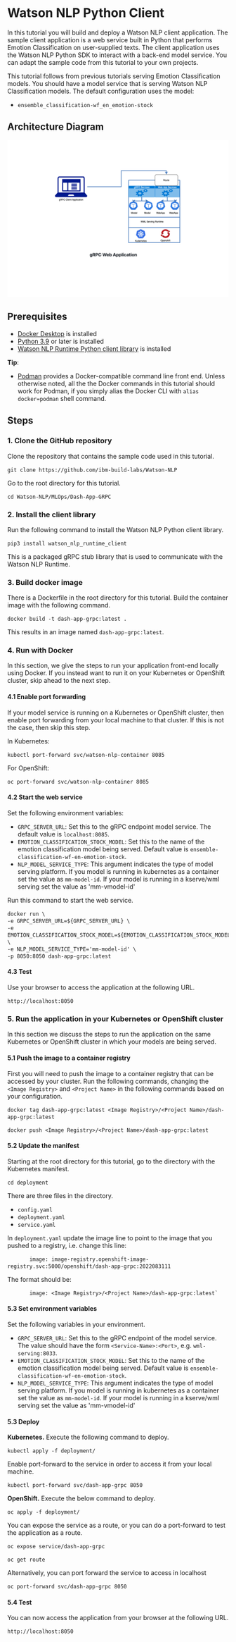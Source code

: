 # Watson NLP Python Client 
In this tutorial you will build and deploy a Watson NLP client application.  The sample client application is a web service built in Python that performs Emotion Classification on user-supplied texts.  The client application uses the Watson NLP Python SDK to interact with a back-end model service. You can adapt the sample code from this tutorial to your own projects.

This tutorial follows from previous tutorials serving Emotion Classification models. You should have a model service that is serving Watson NLP Classification models. The default configuration uses the model: 
- `ensemble_classification-wf_en_emotion-stock`

## Architecture Diagram

![Reference architecure](images/referenceArchitecturePythonClient.png)

## Prerequisites
- [Docker Desktop](https://docs.docker.com/get-docker/) is installed
- [Python 3.9](https://www.python.org/downloads/) or later is installed
- [Watson NLP Runtime Python client library](https://github.com/ibm-build-labs/Watson-NLP/blob/main/MLOps/access/README.md#python) is installed

**Tip**:
- [Podman](https://podman.io/getting-started/installation) provides a Docker-compatible command line front end. Unless otherwise noted, all the the Docker commands in this tutorial should work for Podman, if you simply alias the Docker CLI with `alias docker=podman` shell command.

## Steps
### 1. Clone the GitHub repository
Clone the repository that contains the sample code used in this tutorial. 
```
git clone https://github.com/ibm-build-labs/Watson-NLP
```
Go to the root directory for this tutorial.
```
cd Watson-NLP/MLOps/Dash-App-GRPC
```
### 2. Install the client library
Run the following command to install the Watson NLP Python client library.  
```
pip3 install watson_nlp_runtime_client 
```
This is a packaged gRPC stub library that is used to communicate with the Watson NLP Runtime. 

### 3. Build docker image
There is a Dockerfile in the root directory for this tutorial. Build the container image with the following command. 
```
docker build -t dash-app-grpc:latest . 
```
This results in an image named `dash-app-grpc:latest`.

### 4. Run with Docker
In this section, we give the steps to run your application front-end locally using Docker. If you instead want to run it on your Kubernetes or OpenShift cluster, skip ahead to the next step.

#### 4.1 Enable port forwarding
If your model service is running on a Kubernetes or OpenShift cluster, then enable port forwarding from your local machine to that cluster. If this is not the case, then skip this step.

In Kubernetes:
```
kubectl port-forward svc/watson-nlp-container 8085 
```
For OpenShift:
```
oc port-forward svc/watson-nlp-container 8085
```

#### 4.2 Start the web service
Set the following environment variables:
- `GRPC_SERVER_URL`: Set this to the gRPC endpoint model service. The default value is `localhost:8085`. 
- `EMOTION_CLASSIFICATION_STOCK_MODEL`: Set this to the name of the emotion classification model being served. Default value is `ensemble-classification-wf-en-emotion-stock`.
- `NLP_MODEL_SERVICE_TYPE`: This argument indicates the type of model serving platform. If you model is running in kubernetes as a container set the value as `mm-model-id`. If your model is running in a kserve/wml serving set the value as 'mm-vmodel-id'

Run this command to start the web service.
```
docker run \
-e GRPC_SERVER_URL=${GRPC_SERVER_URL} \
-e EMOTION_CLASSIFICATION_STOCK_MODEL=${EMOTION_CLASSIFICATION_STOCK_MODEL} \
-e NLP_MODEL_SERVICE_TYPE='mm-model-id' \
-p 8050:8050 dash-app-grpc:latest 
```

#### 4.3 Test
Use your browser to access the application at the following URL.
```
http://localhost:8050 
```

### 5. Run the application in your Kubernetes or OpenShift cluster 
In this section we discuss the steps to run the application on the same Kubernetes or OpenShift cluster in which your models are being served.

#### 5.1 Push the image to a container registry
First you will need to push the image to a container registry that can be accessed by your cluster. Run the following commands, changing the `<Image Registry>` and `<Project Name>` in the following commands based on your configuration. 
```
docker tag dash-app-grpc:latest <Image Registry>/<Project Name>/dash-app-grpc:latest 
```
```
docker push <Image Registry>/<Project Name>/dash-app-grpc:latest 
```

#### 5.2 Update the manifest
Starting at the root directory for this tutorial, go to the directory with the Kubernetes manifest.
```
cd deployment
```
There are three files in the directory.
- `config.yaml` 
- `deployment.yaml` 
- `service.yaml`

In `deployment.yaml` update the image line to point to the image that you pushed to a registry, i.e. change this line:
```
       image: image-registry.openshift-image-registry.svc:5000/openshift/dash-app-grpc:2022083111 
```
The format should be:
```
       image: <Image Registry>/<Project Name>/dash-app-grpc:latest` 
```

#### 5.3 Set environment variables
Set the following variables in your environment.

- `GRPC_SERVER_URL`: Set this to the gRPC endpoint of the model service. The value should have the form `<Service-Name>:<Port>`, e.g. `wml-serving:8033`. 
- `EMOTION_CLASSIFICATION_STOCK_MODEL`: Set this to the name of the emotion classification model being served. Default value is `ensemble-classification-wf-en-emotion-stock`.
- `NLP_MODEL_SERVICE_TYPE`: This argument indicates the type of model serving platform. If you model is running in kubernetes as a container set the value as `mm-model-id`. If your model is running in a kserve/wml serving set the value as 'mm-vmodel-id'
 
#### 5.3 Deploy 

**Kubernetes.** Execute the following command to deploy.
```
kubectl apply -f deployment/ 
```
Enable port-forward to the service in order to access it from your local machine.
```
kubectl port-forward svc/dash-app-grpc 8050 
```

**OpenShift.** Execute the below command to deploy.
```
oc apply -f deployment/ 
```
You can expose the service as a route, or you can do a port-forward to test the application as a route.
```
oc expose service/dash-app-grpc 
```
```
oc get route
```
Alternatively, you can port forward the service to access in localhost 
```
oc port-forward svc/dash-app-grpc 8050 
```

#### 5.4 Test
You can now access the application from your browser at the following URL. 
```
http://localhost:8050 
```



